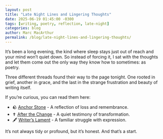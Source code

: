 ```yaml
---
layout: post
title: "Late Night Lines and Lingering Thoughts"
date: 2025-06-19 01:45:00 -0300
tags: [writing, poetry, reflection, late-night]
categories: blog
author: Marc MacArthur
permalink: /blog/late-night-lines-and-lingering-thoughts/
---
```


It’s been a long evening, the kind where sleep stays just out of reach and your mind won’t quiet down. So instead of forcing it, I sat with the thoughts and let them come out the only way they know how to sometimes: as poetry.

Three different threads found their way to the page tonight. One rooted in grief, another in grace, and the last in the strange frustration and beauty of writing itself.

If you’re curious, you can read them here:

- 🪨 [Anchor Stone](https://atrion.github.io/writings/anchor-stone/) - A reflection of loss and remembrance.
- ✝️ [After the Change](https://atrion.github.io/writings/after-the-change/) - A quiet testimony of transformation.
- 🖋️ [Writer’s Lament](https://atrion.github.io/writings/writers-lament/) - A familiar struggle with expression.

It’s not always tidy or profound, but it’s honest. And that’s a start.
